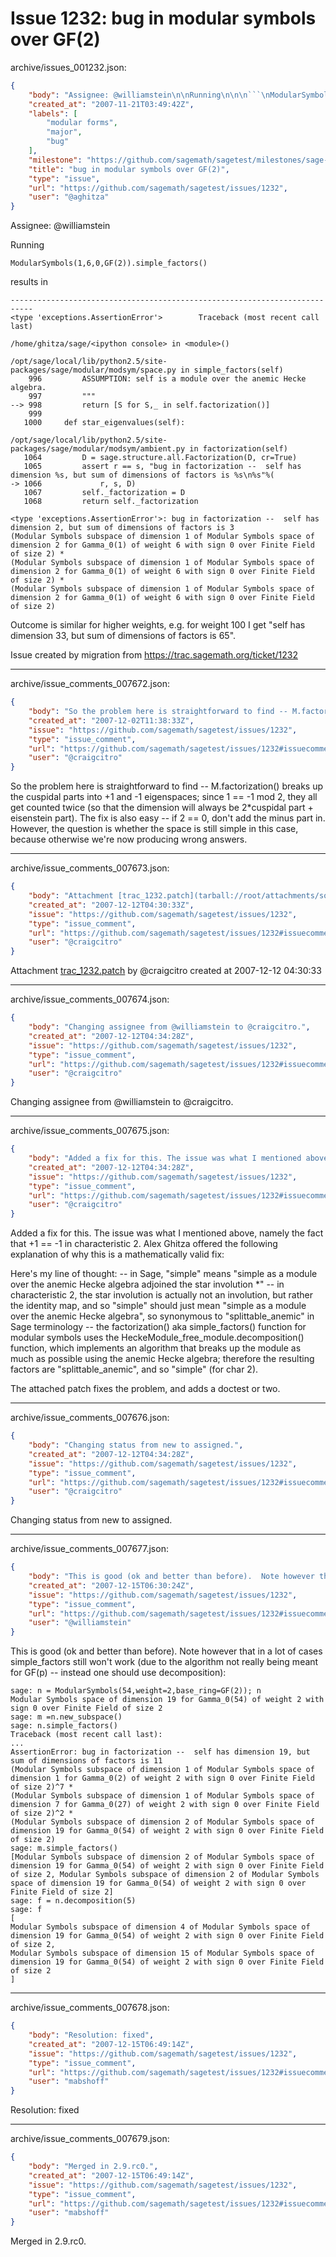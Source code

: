 # Issue 1232: bug in modular symbols over GF(2)

archive/issues_001232.json:
```json
{
    "body": "Assignee: @williamstein\n\nRunning\n\n\n```\nModularSymbols(1,6,0,GF(2)).simple_factors()\n```\n\n\nresults in\n\n\n```\n---------------------------------------------------------------------------\n<type 'exceptions.AssertionError'>        Traceback (most recent call last)\n\n/home/ghitza/sage/<ipython console> in <module>()\n\n/opt/sage/local/lib/python2.5/site-packages/sage/modular/modsym/space.py in simple_factors(self)\n    996         ASSUMPTION: self is a module over the anemic Hecke algebra.\n    997         \"\"\"\n--> 998         return [S for S,_ in self.factorization()]\n    999 \n   1000     def star_eigenvalues(self):\n\n/opt/sage/local/lib/python2.5/site-packages/sage/modular/modsym/ambient.py in factorization(self)\n   1064         D = sage.structure.all.Factorization(D, cr=True)\n   1065         assert r == s, \"bug in factorization --  self has dimension %s, but sum of dimensions of factors is %s\\n%s\"%(\n-> 1066             r, s, D)\n   1067         self._factorization = D\n   1068         return self._factorization\n\n<type 'exceptions.AssertionError'>: bug in factorization --  self has dimension 2, but sum of dimensions of factors is 3\n(Modular Symbols subspace of dimension 1 of Modular Symbols space of dimension 2 for Gamma_0(1) of weight 6 with sign 0 over Finite Field of size 2) * \n(Modular Symbols subspace of dimension 1 of Modular Symbols space of dimension 2 for Gamma_0(1) of weight 6 with sign 0 over Finite Field of size 2) * \n(Modular Symbols subspace of dimension 1 of Modular Symbols space of dimension 2 for Gamma_0(1) of weight 6 with sign 0 over Finite Field of size 2)\n```\n\n\nOutcome is similar for higher weights, e.g. for weight 100 I get \"self has dimension 33, but sum of dimensions of factors is 65\".\n\n\nIssue created by migration from https://trac.sagemath.org/ticket/1232\n\n",
    "created_at": "2007-11-21T03:49:42Z",
    "labels": [
        "modular forms",
        "major",
        "bug"
    ],
    "milestone": "https://github.com/sagemath/sagetest/milestones/sage-2.9",
    "title": "bug in modular symbols over GF(2)",
    "type": "issue",
    "url": "https://github.com/sagemath/sagetest/issues/1232",
    "user": "@aghitza"
}
```
Assignee: @williamstein

Running


```
ModularSymbols(1,6,0,GF(2)).simple_factors()
```


results in


```
---------------------------------------------------------------------------
<type 'exceptions.AssertionError'>        Traceback (most recent call last)

/home/ghitza/sage/<ipython console> in <module>()

/opt/sage/local/lib/python2.5/site-packages/sage/modular/modsym/space.py in simple_factors(self)
    996         ASSUMPTION: self is a module over the anemic Hecke algebra.
    997         """
--> 998         return [S for S,_ in self.factorization()]
    999 
   1000     def star_eigenvalues(self):

/opt/sage/local/lib/python2.5/site-packages/sage/modular/modsym/ambient.py in factorization(self)
   1064         D = sage.structure.all.Factorization(D, cr=True)
   1065         assert r == s, "bug in factorization --  self has dimension %s, but sum of dimensions of factors is %s\n%s"%(
-> 1066             r, s, D)
   1067         self._factorization = D
   1068         return self._factorization

<type 'exceptions.AssertionError'>: bug in factorization --  self has dimension 2, but sum of dimensions of factors is 3
(Modular Symbols subspace of dimension 1 of Modular Symbols space of dimension 2 for Gamma_0(1) of weight 6 with sign 0 over Finite Field of size 2) * 
(Modular Symbols subspace of dimension 1 of Modular Symbols space of dimension 2 for Gamma_0(1) of weight 6 with sign 0 over Finite Field of size 2) * 
(Modular Symbols subspace of dimension 1 of Modular Symbols space of dimension 2 for Gamma_0(1) of weight 6 with sign 0 over Finite Field of size 2)
```


Outcome is similar for higher weights, e.g. for weight 100 I get "self has dimension 33, but sum of dimensions of factors is 65".


Issue created by migration from https://trac.sagemath.org/ticket/1232





---

archive/issue_comments_007672.json:
```json
{
    "body": "So the problem here is straightforward to find -- M.factorization() breaks up the cuspidal parts into +1 and -1 eigenspaces; since 1 == -1 mod 2, they all get counted twice (so that the dimension will always be 2*cuspidal part + eisenstein part). The fix is also easy -- if 2 == 0, don't add the minus part in. However, the question is whether the space is still simple in this case, because otherwise we're now producing wrong answers.",
    "created_at": "2007-12-02T11:38:33Z",
    "issue": "https://github.com/sagemath/sagetest/issues/1232",
    "type": "issue_comment",
    "url": "https://github.com/sagemath/sagetest/issues/1232#issuecomment-7672",
    "user": "@craigcitro"
}
```

So the problem here is straightforward to find -- M.factorization() breaks up the cuspidal parts into +1 and -1 eigenspaces; since 1 == -1 mod 2, they all get counted twice (so that the dimension will always be 2*cuspidal part + eisenstein part). The fix is also easy -- if 2 == 0, don't add the minus part in. However, the question is whether the space is still simple in this case, because otherwise we're now producing wrong answers.



---

archive/issue_comments_007673.json:
```json
{
    "body": "Attachment [trac_1232.patch](tarball://root/attachments/some-uuid/ticket1232/trac_1232.patch) by @craigcitro created at 2007-12-12 04:30:33",
    "created_at": "2007-12-12T04:30:33Z",
    "issue": "https://github.com/sagemath/sagetest/issues/1232",
    "type": "issue_comment",
    "url": "https://github.com/sagemath/sagetest/issues/1232#issuecomment-7673",
    "user": "@craigcitro"
}
```

Attachment [trac_1232.patch](tarball://root/attachments/some-uuid/ticket1232/trac_1232.patch) by @craigcitro created at 2007-12-12 04:30:33



---

archive/issue_comments_007674.json:
```json
{
    "body": "Changing assignee from @williamstein to @craigcitro.",
    "created_at": "2007-12-12T04:34:28Z",
    "issue": "https://github.com/sagemath/sagetest/issues/1232",
    "type": "issue_comment",
    "url": "https://github.com/sagemath/sagetest/issues/1232#issuecomment-7674",
    "user": "@craigcitro"
}
```

Changing assignee from @williamstein to @craigcitro.



---

archive/issue_comments_007675.json:
```json
{
    "body": "Added a fix for this. The issue was what I mentioned above, namely the fact that +1 == -1 in characteristic 2. Alex Ghitza offered the following explanation of why this is a mathematically valid fix:\n\nHere's my line of thought:\n-- in Sage, \"simple\" means \"simple as a module over the anemic Hecke\nalgebra adjoined the star involution *\"\n-- in characteristic 2, the star involution is actually not an\ninvolution, but rather the identity map, and so \"simple\" should just\nmean \"simple as a module over the anemic Hecke algebra\", so synonymous\nto \"splittable_anemic\" in Sage terminology\n-- the factorization() aka simple_factors() function for modular\nsymbols uses the HeckeModule_free_module.decomposition() function,\nwhich implements an algorithm that breaks up the module as much as\npossible using the anemic Hecke algebra; therefore the resulting\nfactors are \"splittable_anemic\", and so \"simple\" (for char 2).\n\nThe attached patch fixes the problem, and adds a doctest or two.",
    "created_at": "2007-12-12T04:34:28Z",
    "issue": "https://github.com/sagemath/sagetest/issues/1232",
    "type": "issue_comment",
    "url": "https://github.com/sagemath/sagetest/issues/1232#issuecomment-7675",
    "user": "@craigcitro"
}
```

Added a fix for this. The issue was what I mentioned above, namely the fact that +1 == -1 in characteristic 2. Alex Ghitza offered the following explanation of why this is a mathematically valid fix:

Here's my line of thought:
-- in Sage, "simple" means "simple as a module over the anemic Hecke
algebra adjoined the star involution *"
-- in characteristic 2, the star involution is actually not an
involution, but rather the identity map, and so "simple" should just
mean "simple as a module over the anemic Hecke algebra", so synonymous
to "splittable_anemic" in Sage terminology
-- the factorization() aka simple_factors() function for modular
symbols uses the HeckeModule_free_module.decomposition() function,
which implements an algorithm that breaks up the module as much as
possible using the anemic Hecke algebra; therefore the resulting
factors are "splittable_anemic", and so "simple" (for char 2).

The attached patch fixes the problem, and adds a doctest or two.



---

archive/issue_comments_007676.json:
```json
{
    "body": "Changing status from new to assigned.",
    "created_at": "2007-12-12T04:34:28Z",
    "issue": "https://github.com/sagemath/sagetest/issues/1232",
    "type": "issue_comment",
    "url": "https://github.com/sagemath/sagetest/issues/1232#issuecomment-7676",
    "user": "@craigcitro"
}
```

Changing status from new to assigned.



---

archive/issue_comments_007677.json:
```json
{
    "body": "This is good (ok and better than before).  Note however that in a lot of cases simple_factors still won't work (due to the algorithm not really being meant for GF(p) -- instead one should use decomposition):\n\n\n```\nsage: n = ModularSymbols(54,weight=2,base_ring=GF(2)); n\nModular Symbols space of dimension 19 for Gamma_0(54) of weight 2 with sign 0 over Finite Field of size 2\nsage: m =n.new_subspace()\nsage: n.simple_factors()\nTraceback (most recent call last):\n...\nAssertionError: bug in factorization --  self has dimension 19, but sum of dimensions of factors is 11\n(Modular Symbols subspace of dimension 1 of Modular Symbols space of dimension 1 for Gamma_0(2) of weight 2 with sign 0 over Finite Field of size 2)^7 * \n(Modular Symbols subspace of dimension 1 of Modular Symbols space of dimension 7 for Gamma_0(27) of weight 2 with sign 0 over Finite Field of size 2)^2 * \n(Modular Symbols subspace of dimension 2 of Modular Symbols space of dimension 19 for Gamma_0(54) of weight 2 with sign 0 over Finite Field of size 2)\nsage: m.simple_factors()\n[Modular Symbols subspace of dimension 2 of Modular Symbols space of dimension 19 for Gamma_0(54) of weight 2 with sign 0 over Finite Field of size 2, Modular Symbols subspace of dimension 2 of Modular Symbols space of dimension 19 for Gamma_0(54) of weight 2 with sign 0 over Finite Field of size 2]\nsage: f = n.decomposition(5)\nsage: f\n[\nModular Symbols subspace of dimension 4 of Modular Symbols space of dimension 19 for Gamma_0(54) of weight 2 with sign 0 over Finite Field of size 2,\nModular Symbols subspace of dimension 15 of Modular Symbols space of dimension 19 for Gamma_0(54) of weight 2 with sign 0 over Finite Field of size 2\n]\n```\n",
    "created_at": "2007-12-15T06:30:24Z",
    "issue": "https://github.com/sagemath/sagetest/issues/1232",
    "type": "issue_comment",
    "url": "https://github.com/sagemath/sagetest/issues/1232#issuecomment-7677",
    "user": "@williamstein"
}
```

This is good (ok and better than before).  Note however that in a lot of cases simple_factors still won't work (due to the algorithm not really being meant for GF(p) -- instead one should use decomposition):


```
sage: n = ModularSymbols(54,weight=2,base_ring=GF(2)); n
Modular Symbols space of dimension 19 for Gamma_0(54) of weight 2 with sign 0 over Finite Field of size 2
sage: m =n.new_subspace()
sage: n.simple_factors()
Traceback (most recent call last):
...
AssertionError: bug in factorization --  self has dimension 19, but sum of dimensions of factors is 11
(Modular Symbols subspace of dimension 1 of Modular Symbols space of dimension 1 for Gamma_0(2) of weight 2 with sign 0 over Finite Field of size 2)^7 * 
(Modular Symbols subspace of dimension 1 of Modular Symbols space of dimension 7 for Gamma_0(27) of weight 2 with sign 0 over Finite Field of size 2)^2 * 
(Modular Symbols subspace of dimension 2 of Modular Symbols space of dimension 19 for Gamma_0(54) of weight 2 with sign 0 over Finite Field of size 2)
sage: m.simple_factors()
[Modular Symbols subspace of dimension 2 of Modular Symbols space of dimension 19 for Gamma_0(54) of weight 2 with sign 0 over Finite Field of size 2, Modular Symbols subspace of dimension 2 of Modular Symbols space of dimension 19 for Gamma_0(54) of weight 2 with sign 0 over Finite Field of size 2]
sage: f = n.decomposition(5)
sage: f
[
Modular Symbols subspace of dimension 4 of Modular Symbols space of dimension 19 for Gamma_0(54) of weight 2 with sign 0 over Finite Field of size 2,
Modular Symbols subspace of dimension 15 of Modular Symbols space of dimension 19 for Gamma_0(54) of weight 2 with sign 0 over Finite Field of size 2
]
```




---

archive/issue_comments_007678.json:
```json
{
    "body": "Resolution: fixed",
    "created_at": "2007-12-15T06:49:14Z",
    "issue": "https://github.com/sagemath/sagetest/issues/1232",
    "type": "issue_comment",
    "url": "https://github.com/sagemath/sagetest/issues/1232#issuecomment-7678",
    "user": "mabshoff"
}
```

Resolution: fixed



---

archive/issue_comments_007679.json:
```json
{
    "body": "Merged in 2.9.rc0.",
    "created_at": "2007-12-15T06:49:14Z",
    "issue": "https://github.com/sagemath/sagetest/issues/1232",
    "type": "issue_comment",
    "url": "https://github.com/sagemath/sagetest/issues/1232#issuecomment-7679",
    "user": "mabshoff"
}
```

Merged in 2.9.rc0.
